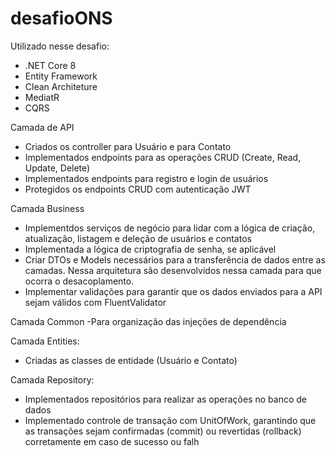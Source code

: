 # desafioONS
Utilizado nesse desafio:
- .NET Core 8
- Entity Framework
- Clean Architeture
- MediatR
- CQRS

Camada de API
- Criados os controller para Usuário e para Contato
- Implementados endpoints para as operações CRUD (Create, Read, Update, Delete)
- Implementados endpoints para registro e login de usuários
- Protegidos os endpoints CRUD com autenticação JWT

Camada Business
- Implementdos serviços de negócio para lidar com a lógica de criação, atualização,
listagem e deleção de usuários e contatos
- Implementada a lógica de criptografia de senha, se aplicável
- Criar DTOs e Models necessários para a transferência de dados entre as camadas. Nessa arquitetura são desenvolvidos nessa camada para que ocorra o desacoplamento.
- Implementar validações para garantir que os dados enviados para a API sejam válidos com FluentValidator

Camada Common
-Para organização das injeções de dependência

Camada Entities:
- Criadas as classes de entidade (Usuário e Contato)

Camada Repository:
- Implementados repositórios para realizar as operações no banco de dados
- Implementado controle de transação com UnitOfWork, garantindo que as transações sejam confirmadas (commit) ou revertidas (rollback) corretamente em caso de sucesso ou falh


